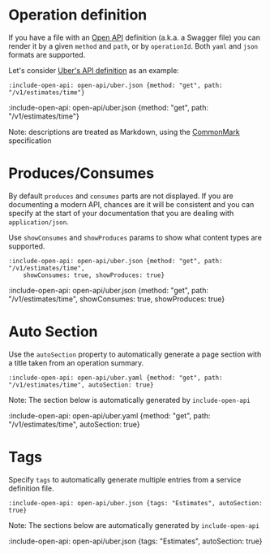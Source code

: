 # Operation definition

If you have a file with an [Open API](https://github.com/OAI/OpenAPI-Specification/blob/master/README.md)
definition (a.k.a. a Swagger file) you can render it by a given `method` and `path`, or by `operationId`. 
Both `yaml` and `json` formats are supported.

Let's consider [Uber's API definition](https://github.com/OAI/OpenAPI-Specification/blob/master/examples/v2.0/json/uber.json) as an example:

    :include-open-api: open-api/uber.json {method: "get", path: "/v1/estimates/time"}
    
:include-open-api: open-api/uber.json {method: "get", path: "/v1/estimates/time"}

[//]: # (:include-open-api3: petstore-openapi3.json {operationId: "getPetById"})

Note: descriptions are treated as Markdown, using the [CommonMark](https://commonmark.org/help/) specification

# Produces/Consumes

By default `produces` and `consumes` parts are not displayed. If you are documenting a modern API, chances are it will
be consistent and you can specify at the start of your documentation that you are dealing with `application/json`.

Use `showConsumes` and `showProduces` params to show what content types are supported.

    :include-open-api: open-api/uber.json {method: "get", path: "/v1/estimates/time", 
        showConsumes: true, showProduces: true}
    
:include-open-api: open-api/uber.json {method: "get", path: "/v1/estimates/time", 
    showConsumes: true, showProduces: true}


# Auto Section

Use the `autoSection` property to automatically generate a page section with a title taken from an operation summary.

    :include-open-api: open-api/uber.yaml {method: "get", path: "/v1/estimates/time", autoSection: true}

Note: The section below is automatically generated by `include-open-api` 
    
:include-open-api: open-api/uber.yaml {method: "get", path: "/v1/estimates/time", autoSection: true}

# Tags

Specify `tags` to automatically generate multiple entries from a service definition file.

    :include-open-api: open-api/uber.json {tags: "Estimates", autoSection: true}

Note: The sections below are automatically generated by `include-open-api` 

:include-open-api: open-api/uber.json {tags: "Estimates", autoSection: true}
 

